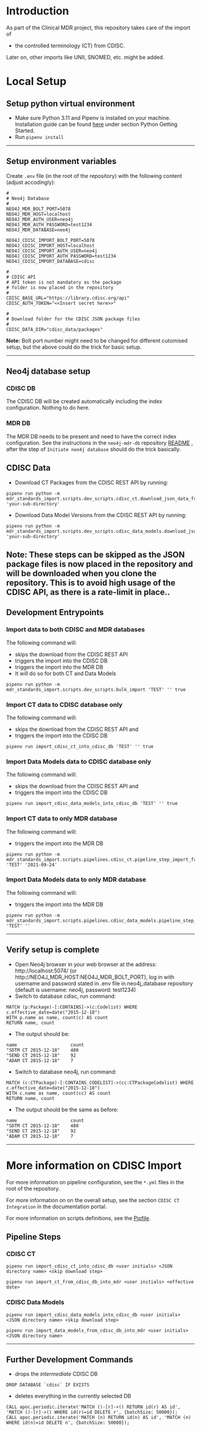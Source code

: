 # Introduction 
As part of the Clinical MDR project, this repository takes care of the import of
* the controlled terminology (CT) from CDISC.

Later on, other imports like UNII, SNOMED, etc. might be added.

# Local Setup

## Setup python virtual environment

* Make sure Python 3.11 and Pipenv is installed on your machine. Installation guide can be found
 [here](https://dev.azure.com/novonordiskit/Clinical-MDR/_git/neo4j-mdr-db?path=/README.md&version=GBUpdate_README) under section Python Getting Started.
* Run `pipenv install`
---
## Setup environment variables

Create `.env` file (in the root of the repository) with the following content (adjust accodingly):

```
#
# Neo4j Database
#
NEO4J_MDR_BOLT_PORT=5078
NEO4J_MDR_HOST=localhost
NEO4J_MDR_AUTH_USER=neo4j
NEO4J_MDR_AUTH_PASSWORD=test1234
NEO4J_MDR_DATABASE=neo4j

NEO4J_CDISC_IMPORT_BOLT_PORT=5078
NEO4J_CDISC_IMPORT_HOST=localhost
NEO4J_CDISC_IMPORT_AUTH_USER=neo4j
NEO4J_CDISC_IMPORT_AUTH_PASSWORD=test1234
NEO4J_CDISC_IMPORT_DATABASE=cdisc

#
# CDISC API
# API token is not mandatory as the package
# folder is now placed in the repository
#
CDISC_BASE_URL="https://library.cdisc.org/api"
CDISC_AUTH_TOKEN="<<Insert secret here>>"

#
# Download folder for the CDISC JSON package files
#
CDISC_DATA_DIR="cdisc_data/packages"
```

**Note:** Bolt port number might need to be changed for different cutomised setup, but the above could do the trick for basic setup. 

---

## Neo4j database setup

### CDISC DB

The CDISC DB will be created automatically including the index configuration. Nothing to do here.

### MDR DB

The MDR DB needs to be present and need to have the correct index configuration. See the instructions in the `neo4j-mdr-db` repository 
[README](https://dev.azure.com/novonordiskit/Clinical-MDR/_git/neo4j-mdr-db?path=/README.md&_a=preview) 
, after the step of `Initiate neo4j database` should do the trick basically.

## CDISC Data

* Download CT Packages from the CDISC REST API by running:
```shell
pipenv run python -m mdr_standards_import.scripts.dev_scripts.cdisc_ct.download_json_data_from_cdisc_api 'your-sub-directory'
```

* Download Data Model Versions from the CDISC REST API by running:
```shell
pipenv run python -m mdr_standards_import.scripts.dev_scripts.cdisc_data_models.download_json_data_from_cdisc_api 'your-sub-directory'
```

**Note:** These steps can be skipped as the JSON package files is now placed in the repository and will be downloaded when you clone the repository.
This is to avoid high usage of the CDISC API, as there is a rate-limit in place..
---

## Development Entrypoints

### Import data to both CDISC and MDR databases
The following command will:
* skips the download from the CDISC REST API
* triggers the import into the CDISC DB
* triggers the import into the MDR DB
* It will do so for both CT and Data Models

```shell
pipenv run python -m mdr_standards_import.scripts.dev_scripts.bulk_import 'TEST' '' true
```


### Import CT data to CDISC database only

The following command will:
* skips the download from the CDISC REST API and
* triggers the import into the CDISC DB

```shell
pipenv run import_cdisc_ct_into_cdisc_db 'TEST' '' true
```


### Import Data Models data to CDISC database only

The following command will:
* skips the download from the CDISC REST API and
* triggers the import into the CDISC DB

```shell
pipenv run import_cdisc_data_models_into_cdisc_db 'TEST' '' true
```

### Import CT data to only MDR database

The following command will:
* triggers the import into the MDR DB

```shell
pipenv run python -m mdr_standards_import.scripts.pipelines.cdisc_ct.pipeline_step_import_from_cdisc_db_into_mdr 'TEST' '2021-09-24'
```

### Import Data Models data to only MDR database

The following command will:
* triggers the import into the MDR DB

```shell
pipenv run python -m mdr_standards_import.scripts.pipelines.cdisc_data_models.pipeline_step_import_from_cdisc_db_into_mdr 'TEST' ''
```

---

## Verify setup is complete
* Open Neo4j browser in your web browser at the address: http://localhost:5074/ (or http://NEO4J_MDR_HOST:NEO4J_MDR_BOLT_PORT), log in with username and password stated in .env file in neo4j_database repository (default is username: neo4j, password: test1234)
* Switch to database cdisc, run command:
```
MATCH (p:Package)-[:CONTAINS]->(c:Codelist) WHERE c.effective_date=date("2015-12-18")
WITH p.name as name, count(c) AS count
RETURN name, count
```
* The output should be:
```
name	                count
"SDTM CT 2015-12-18"	480
"SEND CT 2015-12-18"	92
"ADAM CT 2015-12-18"	7
```
* Switch to database neo4j, run command:
```
MATCH (c:CTPackage)-[:CONTAINS_CODELIST]->(cc:CTPackageCodelist) WHERE c.effective_date=date("2015-12-18")
WITH c.name as name, count(cc) AS count
RETURN name, count
```
* The output should be the same as before:
```
name	                count
"SDTM CT 2015-12-18"	480
"SEND CT 2015-12-18"	92
"ADAM CT 2015-12-18"	7
```

---

# More information on CDISC Import

For more information on pipeline configuration, see the `*.yml` files in the root of the repository.

For more information on on the overall setup, see the section `CDISC CT Integration` in the documentation portal.

For more information on scripts definitions, see the [Pipfile](./Pipfile).


## Pipeline Steps
### CDISC CT

```shell
pipenv run import_cdisc_ct_into_cdisc_db <user initials> <JSON directory name> <skip download step>
```

```shell
pipenv run import_ct_from_cdisc_db_into_mdr <user initials> <effective date>
```
### CDISC Data Models

```shell
pipenv run import_cdisc_data_models_into_cdisc_db <user initials> <JSON directory name> <skip download step>
```

```shell
pipenv run import_data_models_from_cdisc_db_into_mdr <user initials> <JSON directory name>
```
---

## Further Development Commands

- drops the *intermediate* CDISC DB
```cypher
DROP DATABASE `cdisc` IF EXISTS
```

- deletes everything in the currently selected DB
```cypher
CALL apoc.periodic.iterate('MATCH ()-[r]->() RETURN id(r) AS id', 'MATCH ()-[r]->() WHERE id(r)=id DELETE r', {batchSize: 50000});
CALL apoc.periodic.iterate('MATCH (n) RETURN id(n) AS id', 'MATCH (n) WHERE id(n)=id DELETE n', {batchSize: 50000});
```